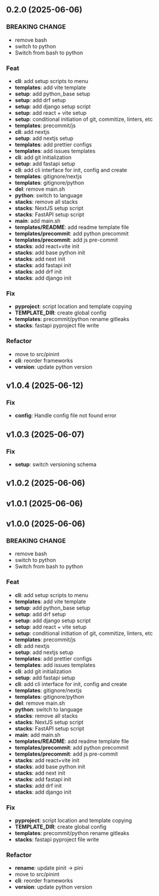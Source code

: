 ## 0.2.0 (2025-06-06)

### BREAKING CHANGE

- remove bash
- switch to python
- Switch from bash to python

### Feat

- **cli**: add setup scripts to menu
- **templates**: add vite template
- **setup**: add python_base setup
- **setup**: add drf setup
- **setup**: add django setup script
- **setup**: add react + vite setup
- **setup**: conditional initiation of git, commitize, linters, etc
- **templates**: precommit/js
- **cli**: add nextjs
- **setup**: add nextjs setup
- **templates**: add prettier configs
- **templates**: add issues templates
- **cli**: add git initialization
- **setup**: add fastapi setup
- **cli**: add cli interface for init, config and create
- **templates**: gitignore/nextjs
- **templates**: gitignore/python
- **del**: remove main.sh
- **python**: switch to language
- **stacks**: remove all stacks
- **stacks**: NextJS setup script
- **stacks**: FastAPI setup script
- **main**: add main.sh
- **templates/README**: add readme template file
- **templates/precommit**: add python precommit
- **templates/precommit**: add js pre-commit
- **stacks**: add react+vite init
- **stacks**: add base python init
- **stacks**: add next init
- **stacks**: add fastapi init
- **stacks**: add drf init
- **stacks**: add django init

### Fix

- **pyproject**: script location and template copying
- **TEMPLATE_DIR**: create global config
- **templates**: precommit/python rename gitleaks
- **stacks**: fastapi pyproject file write

### Refactor

- move to src/pinint
- **cli**: reorder frameworks
- **version**: update python version

## v1.0.4 (2025-06-12)

### Fix

- **config**: Handle config file not found error

## v1.0.3 (2025-06-07)

### Fix

- **setup**: switch versioning schema

## v1.0.2 (2025-06-06)

## v1.0.1 (2025-06-06)

## v1.0.0 (2025-06-06)

### BREAKING CHANGE

- remove bash
- switch to python
- Switch from bash to python

### Feat

- **cli**: add setup scripts to menu
- **templates**: add vite template
- **setup**: add python_base setup
- **setup**: add drf setup
- **setup**: add django setup script
- **setup**: add react + vite setup
- **setup**: conditional initiation of git, commitize, linters, etc
- **templates**: precommit/js
- **cli**: add nextjs
- **setup**: add nextjs setup
- **templates**: add prettier configs
- **templates**: add issues templates
- **cli**: add git initialization
- **setup**: add fastapi setup
- **cli**: add cli interface for init, config and create
- **templates**: gitignore/nextjs
- **templates**: gitignore/python
- **del**: remove main.sh
- **python**: switch to language
- **stacks**: remove all stacks
- **stacks**: NextJS setup script
- **stacks**: FastAPI setup script
- **main**: add main.sh
- **templates/README**: add readme template file
- **templates/precommit**: add python precommit
- **templates/precommit**: add js pre-commit
- **stacks**: add react+vite init
- **stacks**: add base python init
- **stacks**: add next init
- **stacks**: add fastapi init
- **stacks**: add drf init
- **stacks**: add django init

### Fix

- **pyproject**: script location and template copying
- **TEMPLATE_DIR**: create global config
- **templates**: precommit/python rename gitleaks
- **stacks**: fastapi pyproject file write

### Refactor

- **rename**: update pinit -> pini
- move to src/pinint
- **cli**: reorder frameworks
- **version**: update python version
